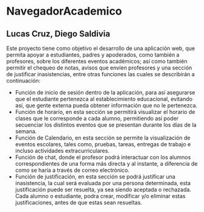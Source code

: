 # NavegadorAcademico

## Lucas Cruz, Diego Saldivia
Este proyecto tiene como objetivo el desarrollo de una aplicación web, que permita apoyar a
estudiantes, padres y apoderados, como también a profesores, sobre los diferentes eventos
académicos; así como también permitir el chequeo de notas, avisos que envíen profesores
y una sección de justificar inasistencias, entre otras funciones las cuales se describirán a
continuación:
- Función de inicio de sesión dentro de la aplicación, para así asegurarse que el estudiante
pertenezca al establecimiento educacional, evitando así, que gente externa pueda obtener
información que no le pertenezca.
- Función de horario, en esta sección se permitirá visualizar el horario de clases que le
corresponde a cada alumno, permitiendo así poder secuenciar los distintos eventos que se
presentan durante los días de la semana.
- Función de Calendario, en esta sección se permite la visualización de eventos escolares,
tales como, pruebas, tareas, entregas de trabajo e incluso actividades extracurriculares.
- Función de chat, donde el profesor podrá interactuar con los alumnos correspondientes de
una forma más directa y al instante, a diferencia de como se haría a través de correo
electrónico.
- Función de justificación, en esta sección se podrá justificar una inasistencia, la cual será
evaluada por una persona determinada, esta justificación puede ser resuelta, ya sea siendo
aceptada o rechazada. Cada alumno o estudiante, podra crear, modificar y/o eliminar estas justificaciones,
antes de que estas sean resueltas.



